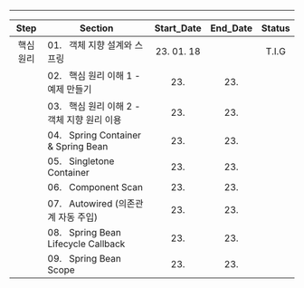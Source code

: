 <div align="center">

---
Step|Section|Start_Date|End_Date|Status
:--:|--|:--:|:--:|:--:|
핵심 원리|01.&nbsp;&nbsp;&nbsp;객체 지향 설계와 스프링|23. 01. 18||T.I.G
&nbsp;|02.&nbsp;&nbsp;&nbsp;핵심 원리 이해 1 - 예제 만들기|23. |23. |
&nbsp;|03.&nbsp;&nbsp;&nbsp;핵심 원리 이해 2 - 객체 지향 원리 이용|23. |23. |
&nbsp;|04.&nbsp;&nbsp;&nbsp;Spring Container & Spring Bean|23. |23. |
&nbsp;|05.&nbsp;&nbsp;&nbsp;Singletone Container|23. |23. |
&nbsp;|06.&nbsp;&nbsp;&nbsp;Component Scan|23. |23. |
&nbsp;|07.&nbsp;&nbsp;&nbsp;Autowired (의존관계 자동 주입)|23. |23. |
&nbsp;|08.&nbsp;&nbsp;&nbsp;Spring Bean Lifecycle Callback|23. |23. |
&nbsp;|09.&nbsp;&nbsp;&nbsp;Spring Bean Scope|23. |23. |

</div>
